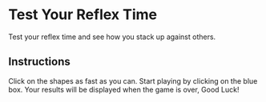 # Test Your Reflex Time
 Test your reflex time and see how you stack up against others. 

## Instructions

Click on the shapes as fast as you can. Start playing by clicking on the blue box.
Your results will be displayed when the game is over, Good Luck! 
